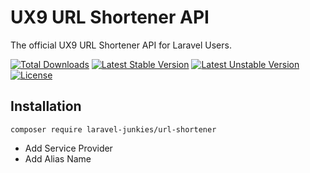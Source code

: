 # UX9 URL Shortener API

The official UX9 URL Shortener API for Laravel Users.

[![Total Downloads](https://poser.pugx.org/laravel-junkies/url-shortener/downloads.svg)](https://packagist.org/packages/laravel-junkies/url-shortener)
[![Latest Stable Version](https://poser.pugx.org/laravel-junkies/url-shortener/v/stable.svg)](https://packagist.org/packages/laravel-junkies/url-shortener)
[![Latest Unstable Version](https://poser.pugx.org/laravel-junkies/url-shortener/v/unstable.svg)](https://packagist.org/packages/laravel-junkies/url-shortener)
[![License](https://poser.pugx.org/laravel-junkies/url-shortener/license.svg)](https://packagist.org/packages/laravel-junkies/url-shortener)


## Installation 
```
composer require laravel-junkies/url-shortener
```

- Add Service Provider
- Add Alias Name

